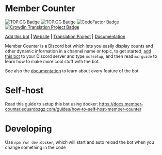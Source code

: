 # Member Counter

[![TOP.GG Badge](https://discordbots.org/api/widget/servers/478567255198662656.svg)](https://discordbots.org/bot/478567255198662656)
[![TOP.GG Badge](https://discord.com/api/guilds/614777317733957632/widget.png?style=shield)](https://discord.gg/g4MfV6N)
[![CodeFactor Badge](https://www.codefactor.io/repository/github/eduardozgz/member-counter-bot/badge)](https://www.codefactor.io/repository/github/eduardozgz/member-counter-bot)
[![Crowdin Translation Project Badge](https://badges.crowdin.net/member-counter-bot/localized.svg)](https://crowdin.com/project/member-counter-bot)

[Add this bot](https://discord.com/oauth2/authorize?client_id=478567255198662656&permissions=269872209&scope=bot) **|** [Website](https://member-counter.eduardozgz.com/) **|** [Translation Project](https://crowdin.com/project/member-counter-bot) **|** [Documentation](https://eduardozgz.gitbook.io/member-counter/)

Member Counter is a Discord bot which lets you easily display counts and other dynamic information in a channel name or topic, to get started, [add this bot](https://discord.com/oauth2/authorize?client_id=478567255198662656&permissions=269872209&scope=bot) to your Discord server and type `mc!setup`, and then read `mc!guide` to learn how to make more cool stuff with the bot.

See also the [documentation](https://eduardozgz.gitbook.io/member-counter/) to learn about every feature of the bot

# Self-host

Read this guide to setup this bot using docker: https://docs.member-counter.eduardozgz.com/guides/how-to-self-host-member-counter

# Developing

Use `npm run dev:docker`, which will start and auto reload the bot when you change something in the code
